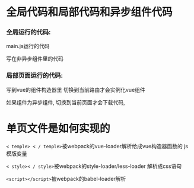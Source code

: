 # 全局代码和局部代码和异步组件代码

### 全局运行的代码:

 main.js运行的代码

写在非异步组件里的代码


### 局部页面运行的代码:

写到vue的组件构造器里
切换到当前路由才会实例化vue组件

如果组件为异步组件,
切换到当前页面才会下载代码,

# 单页文件是如何实现的

`< temple> < / temple>`被webpack的vue-loader解析给成vue构造器函数的 js模版变量

`< style>< / style>`被webpack的style-loader/less-loader 解析成css语句

`<script></script>`被webpack的babel-loader解析


